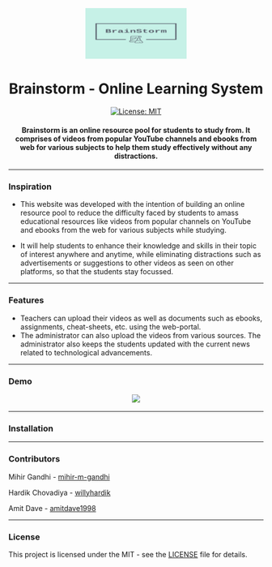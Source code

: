 <p align="center">
  <a href="" rel="noopener">
 <img height=100px src="./logo.png" alt="Brainstorm-logo"></a>
</p>

<h1 align="center">Brainstorm - Online Learning System</h1>

<div align="center">

[![License: MIT](https://img.shields.io/badge/License-MIT-green.svg)](https://opensource.org/licenses/MIT)

<h4>Brainstorm is an online resource pool for students to study from. It comprises of videos from popular YouTube channels and ebooks from web for various subjects to help them study effectively without any distractions.</h4>

</div>

-----------------------------------------
### Inspiration

* This website was developed with the intention of building an online resource pool to reduce the difficulty faced by students to amass educational resources like videos from popular channels on YouTube and ebooks from the web for various subjects while studying.

* It will help students to enhance their knowledge and skills in their topic of interest anywhere and anytime, while eliminating distractions such as advertisements or suggestions to other videos as seen on other platforms, so that the students stay focussed.

------------------------------------------
### Features

- Teachers can upload their videos as well as documents such as ebooks, assignments, cheat-sheets, etc. using the web-portal.
- The administrator can also upload the videos from various sources. The administrator also keeps the students updated with the current news related to technological advancements.

------------------------------------------
### Demo
<p align="center">
  <img src="./Demo.gif">
</p>

------------------------------------------
### Installation


------------------------------------------
### Contributors

Mihir Gandhi - [mihir-m-gandhi](https://github.com/mihir-m-gandhi)

Hardik Chovadiya - [willyhardik](https://github.com/willyhardik/)

Amit Dave - [amitdave1998](https://github.com/amitdave1998)


------------------------------------------
### License
This project is licensed under the MIT - see the [LICENSE](./LICENSE) file for details.
